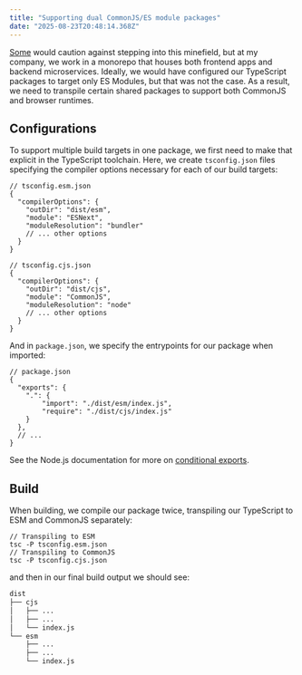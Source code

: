 ```yaml
---
title: "Supporting dual CommonJS/ES module packages"
date: "2025-08-23T20:48:14.368Z"
---
```


[Some](https://github.com/macalinao/style-guide#ian-macalinaos-style-guide) would caution against stepping into this minefield, but at my company, we work in a monorepo that houses both frontend apps and backend microservices. Ideally, we would have configured our TypeScript packages to target only ES Modules, but that was not the case. As a result, we need to transpile certain shared packages to support both CommonJS and browser runtimes.

## Configurations
To support multiple build targets in one package, we first need to make that explicit in the TypeScript toolchain. Here, we create `tsconfig.json` files specifying the compiler options necessary for each of our build targets:

```jsonc
// tsconfig.esm.json
{
  "compilerOptions": {
    "outDir": "dist/esm",
    "module": "ESNext",
    "moduleResolution": "bundler"
    // ... other options
  }
}
```

```jsonc
// tsconfig.cjs.json
{
  "compilerOptions": {
    "outDir": "dist/cjs",
    "module": "CommonJS",
    "moduleResolution": "node"
    // ... other options
  }
}
```

And in `package.json`, we specify the entrypoints for our package when imported:
```jsonc
// package.json
{
  "exports": {
    ".": {
        "import": "./dist/esm/index.js",
        "require": "./dist/cjs/index.js"
    }
  },
  // ...
} 
```

See the Node.js documentation for more on [conditional exports](https://nodejs.org/api/packages.html#conditional-exports).

## Build

When building, we compile our package twice, transpiling our TypeScript to ESM and CommonJS separately:

```jsonc
// Transpiling to ESM
tsc -P tsconfig.esm.json
// Transpiling to CommonJS
tsc -P tsconfig.cjs.json
```

and then in our final build output we should see:
```sh
dist
├── cjs
│   ├── ...
│   ├── ...
│   └── index.js
└── esm
    ├── ...
    ├── ...
    └── index.js
```
